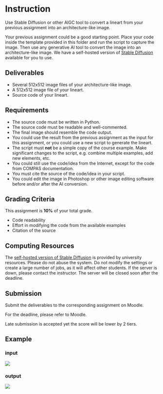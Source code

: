 # Instruction
Use Stable Diffusion or other AIGC tool to convert a lineart from your previous assignment into an architecture-like image.

Your previous assignment could be a good starting point. Place your code inside the template provided in this folder and run the script to capture the image. Then use any generative AI tool to convert the image into an architecture-like image. We have a self-hosted version of [Stable Diffusion](https://app.rccn.dev/sd) available for you to use.

## Deliverables
- Several 512x512 image files of your architecture-like image.
- A 512x512 image file of your lineart.
- Source code of your lineart.

## Requirements
- The source code must be written in Python.
- The source code must be readable and well-commented.
- The final image should resemble the code output.
- You could use the result from the previous assignment as the input for this assignment, or you could use a new script to generate the lineart.
- The script must **not** be a simple copy of the course example. Make significant changes to the script, e.g. combine multiple examples, add new elements, etc.
- You could still use the code/idea from the Internet, except for the code from COMPAS documentation.
- You must cite the source of the code/idea in your script.
- You could edit the image in Photoshop or other image editing software before and/or after the AI conversion.

## Grading Criteria
This assignment is __10%__ of your total grade.
- Code readability
- Effort in modifying the code from the available examples
- Citation of the source

## Computing Resources
The [self-hosted version of Stable Diffusion](https://app.rccn.dev/sd) is provided by university resources. Please do not abuse the system. Do not modify the settings or create a large number of jobs, as
it will affect other students. If the server is down, please contact the instructor. The server will be closed soon after the deadline.

## Submission
Submit the deliverables to the corresponding assignment on Moodle.

For the deadline, please refer to Moodle.

Late submission is accepted yet the score will be lower by 2 tiers.

## Example
### input

![](https://app.rccn.dev/assets/dccg/imgs/exercise_aigc_input.png)

### output

![](https://app.rccn.dev/assets/dccg/imgs/exercise_aigc_output.png)
